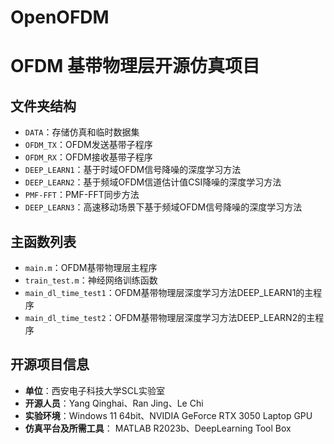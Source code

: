 # OpenOFDM
# OFDM 基带物理层开源仿真项目

## 文件夹结构
- `DATA`：存储仿真和临时数据集
- `OFDM_TX`：OFDM发送基带子程序
- `OFDM_RX`：OFDM接收基带子程序
- `DEEP_LEARN1`：基于时域OFDM信号降噪的深度学习方法
- `DEEP_LEARN2`：基于频域OFDM信道估计值CSI降噪的深度学习方法
- `PMF-FFT`：PMF-FFT同步方法
- `DEEP_LEARN3`：高速移动场景下基于频域OFDM信号降噪的深度学习方法

## 主函数列表
- `main.m`：OFDM基带物理层主程序
- `train_test.m`：神经网络训练函数
- `main_dl_time_test1`：OFDM基带物理层深度学习方法DEEP_LEARN1的主程序
- `main_dl_time_test2`：OFDM基带物理层深度学习方法DEEP_LEARN2的主程序

## 开源项目信息
- **单位**：西安电子科技大学SCL实验室
- **开源人员**：Yang Qinghai、Ran Jing、Le Chi
- **实验环境**：Windows 11 64bit、NVIDIA GeForce RTX 3050 Laptop GPU
- **仿真平台及所需工具**： MATLAB R2023b、DeepLearning Tool Box
